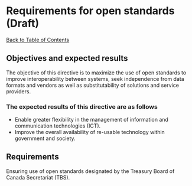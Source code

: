 # Requirements for open standards (Draft)

[Back to Table of Contents](../../README.md#english-content)

## Objectives and expected results

The objective of this directive is to maximize the use of open standards to improve interoperability between systems, seek independence from data formats and vendors as well as substitutability of solutions and service providers.

### The expected results of this directive are as follows

* Enable greater flexibility in the management of information and communication technologies (ICT).
* Improve the overall availability of re-usable technology within government and society.

## Requirements

Ensuring use of open standards designated by the Treasury Board of Canada Secretariat (TBS).